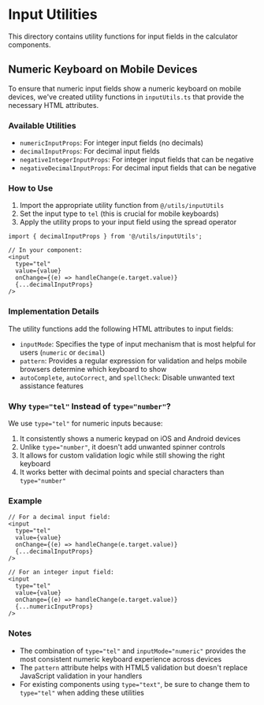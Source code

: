 # Input Utilities

This directory contains utility functions for input fields in the calculator components.

## Numeric Keyboard on Mobile Devices

To ensure that numeric input fields show a numeric keyboard on mobile devices, we've created utility functions in `inputUtils.ts` that provide the necessary HTML attributes.

### Available Utilities

- `numericInputProps`: For integer input fields (no decimals)
- `decimalInputProps`: For decimal input fields
- `negativeIntegerInputProps`: For integer input fields that can be negative
- `negativeDecimalInputProps`: For decimal input fields that can be negative

### How to Use

1. Import the appropriate utility function from `@/utils/inputUtils`
2. Set the input type to `tel` (this is crucial for mobile keyboards)
3. Apply the utility props to your input field using the spread operator

```tsx
import { decimalInputProps } from '@/utils/inputUtils';

// In your component:
<input
  type="tel"
  value={value}
  onChange={(e) => handleChange(e.target.value)}
  {...decimalInputProps}
/>
```

### Implementation Details

The utility functions add the following HTML attributes to input fields:

- `inputMode`: Specifies the type of input mechanism that is most helpful for users (`numeric` or `decimal`)
- `pattern`: Provides a regular expression for validation and helps mobile browsers determine which keyboard to show
- `autoComplete`, `autoCorrect`, and `spellCheck`: Disable unwanted text assistance features

### Why `type="tel"` Instead of `type="number"`?

We use `type="tel"` for numeric inputs because:

1. It consistently shows a numeric keypad on iOS and Android devices
2. Unlike `type="number"`, it doesn't add unwanted spinner controls
3. It allows for custom validation logic while still showing the right keyboard
4. It works better with decimal points and special characters than `type="number"`

### Example

```tsx
// For a decimal input field:
<input
  type="tel"
  value={value}
  onChange={(e) => handleChange(e.target.value)}
  {...decimalInputProps}
/>

// For an integer input field:
<input
  type="tel"
  value={value}
  onChange={(e) => handleChange(e.target.value)}
  {...numericInputProps}
/>
```

### Notes

- The combination of `type="tel"` and `inputMode="numeric"` provides the most consistent numeric keyboard experience across devices
- The `pattern` attribute helps with HTML5 validation but doesn't replace JavaScript validation in your handlers
- For existing components using `type="text"`, be sure to change them to `type="tel"` when adding these utilities 